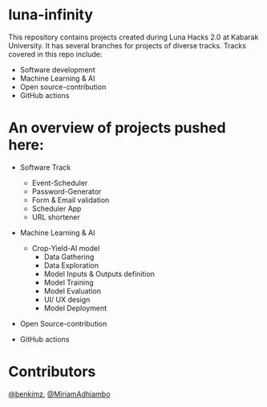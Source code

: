 # luna-infinity
This repository contains projects created during Luna Hacks 2.0 at Kabarak University. It has several branches for projects of diverse tracks.
Tracks covered in this repo include:
* Software development
* Machine Learning & AI
* Open source-contribution
* GitHub actions

# An overview of projects pushed here:

* Software Track
    - Event-Scheduler
    - Password-Generator
    - Form & Email validation
    - Scheduler App
    - URL shortener
* Machine Learning & AI
    - Crop-Yield-AI model
        - Data Gathering
        - Data Exploration
        - Model Inputs & Outputs definition
        - Model Training
        - Model Evaluation
        - UI/ UX design
        - Model Deployment

* Open Source-contribution
* GitHub actions

# Contributors
[@benkimz](https://github.com/benkimz), [@MiriamAdhiambo](https://github.com/MiriamAdhiambo)
